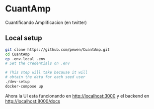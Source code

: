 # CuantAmp

Cuantificando Amplificacion (en twitter)

## Local setup

```bash
git clone https://github.com/pewen/CuantAmp.git
cd CuantAmp
cp .env.local .env
# Set the credentials on .env

# This step will take because it will
# obtain the data for each seed user
./dev-setup
docker-compose up
```

Ahora la UI esta funcionando en [http://localhost:3000](http://localhost:3000) y el backend en [http://localhost:8000/docs](http://localhost:8000/docs)
